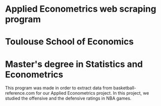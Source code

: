 # Applied Econometrics web scraping program
# Toulouse School of Economics
# Master's degree in Statistics and Econometrics

This program was made in order to extract data from basketball-reference.com for our Applied Econometrics project.
In this project, we studied the offensive and the defensive ratings in NBA games.
